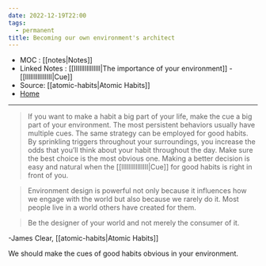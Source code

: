 ```yaml
---
date: 2022-12-19T22:00
tags:
  - permanent
title: Becoming our own environment's architect
---
```

- MOC : [[notes|Notes]]
- Linked Notes : [[IIIlllIIlIlIlll|The importance of your environment]] - [[lIlIlIIlIlIlIII|Cue]]
- Source: [[atomic-habits|Atomic Habits]]
- [Home](https://misudashi.ga/)
----------
> If you want to make a habit a big part of your life, make the cue a big part of your environment. The most persistent behaviors usually have multiple cues.  The same strategy can be employed for good habits. By sprinkling triggers throughout your surroundings, you increase the odds that you’ll think about your habit throughout the day. Make sure the best choice is the most obvious one. Making a better decision is easy and natural when the [[lIlIlIIlIlIlIII|Cue]] for good habits is right in front of you.

> Environment design is powerful not only because it influences how
> we engage with the world but also because we rarely do it. Most people
> live in a world others have created for them.

> Be the designer of your world and not merely the consumer of it.

-James Clear, [[atomic-habits|Atomic Habits]]

We should make the cues of good habits obvious in your environment.